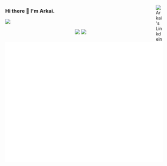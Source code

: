 <a href="https://www.linkedin.com/in/arkai" target="_blank" rel="nofollow"><img align="right" alt="Arkai's Linkdein" width="22px" src="https://cdn.jsdelivr.net/npm/simple-icons@v3/icons/linkedin.svg" /></a>

### Hi there 👋 I'm Arkai.

![](https://komarev.com/ghpvc/?username=k79k06k02k)

<p align="center">
  <img src ="https://github-readme-stats.vercel.app/api?username=k79k06k02k&show_icons=true&count_private=true&include_all_commits=true&hide_border=true&hide=issues,contribs">
  <img src ="https://github-readme-stats.vercel.app/api/top-langs/?username=k79k06k02k&layout=compact&hide_border=true&langs_count=10&hide=html,css">
</p>

![Metrics](/github-metrics.svg)

